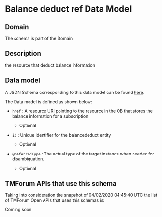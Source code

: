 # Balance deduct ref Data Model

## Domain

The  schema is part of the  Domain

## Description

the resource that deduct balance information

## Data model

A JSON Schema corresponding to this data model can be found
[here](https://github.com/tmforum-rand/schemas/blob/candidates/Customer/BalanceDeductRef.schema.json).

The Data model is defined as shown below:
- `href` : A resource URI pointing to the resource in the OB that stores the balance information for a subscription

  - Optional

- `id` : Unique identifier for the balancededuct entity

  - Optional

- `@referredType` : The actual type of the target instance when needed for disambiguation.

  - Optional





## TMForum APIs that use this schema

Taking into consideration the snapshot of 04/02/2020 04:45:40 UTC the list of [TMForum Open APIs](https://www.tmforum.org/open-apis/) that uses this schemas is:

Coming soon